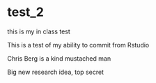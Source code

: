 # test_2
this is my in class test

This is a test of my ability to commit from Rstudio

Chris Berg is a kind mustached man





Big new research idea, top secret